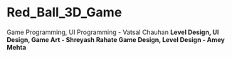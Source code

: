 # Red_Ball_3D_Game

Game Programming, UI Programming - Vatsal Chauhan <b>
Level Design, UI Design, Game Art - Shreyash Rahate <b>
Game Design, Level Design - Amey Mehta <b>
